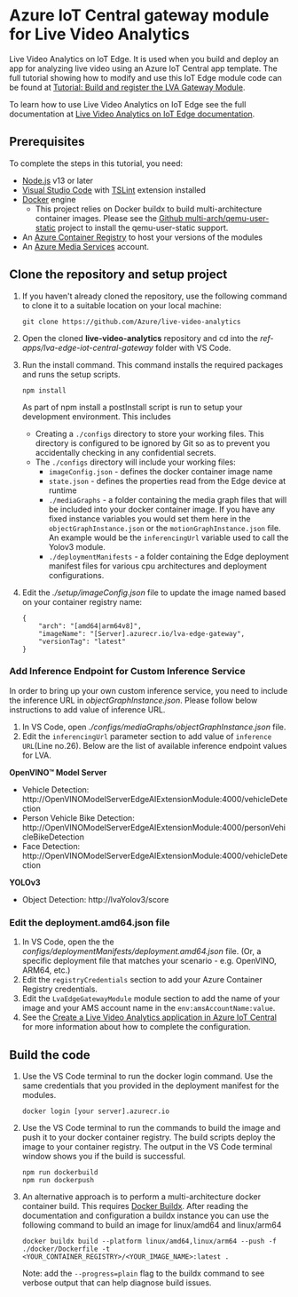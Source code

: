 # Azure IoT Central gateway module for Live Video Analytics
Live Video Analytics on IoT Edge. It is used when you build and deploy an app for analyzing live video using an Azure IoT Central app template. The full tutorial showing how to modify and use this IoT Edge module code can be found at [Tutorial: Build and register the LVA Gateway Module](https://docs.microsoft.com/azure/iot-central/retail/tutorial-video-analytics-build-module).

To learn how to use Live Video Analytics on IoT Edge see the full documentation at [Live Video Analytics on IoT Edge documentation](https://docs.microsoft.com/en-us/azure/media-services/live-video-analytics-edge/).

## Prerequisites
To complete the steps in this tutorial, you need:
* [Node.js](https://nodejs.org/en/download/) v13 or later
* [Visual Studio Code](https://code.visualstudio.com/Download) with [TSLint](https://marketplace.visualstudio.com/items?itemName=ms-vscode.vscode-typescript-tslint-plugin) extension installed
* [Docker](https://www.docker.com/products/docker-desktop) engine
  * This project relies on Docker buildx to build multi-architecture container images. Please see the [Github multi-arch/qemu-user-static](https://github.com/multiarch/qemu-user-static) project to install the qemu-user-static support.
* An [Azure Container Registry](https://docs.microsoft.com/azure/container-registry/) to host your versions of the modules
* An [Azure Media Services](https://docs.microsoft.com/azure/media-services/) account.

## Clone the repository and setup project
1. If you haven't already cloned the repository, use the following command to clone it to a suitable location on your local machine:
    ```
    git clone https://github.com/Azure/live-video-analytics
    ```

1. Open the cloned **live-video-analytics** repository and cd into the *ref-apps/lva-edge-iot-central-gateway* folder with VS Code.

1. Run the install command. This command installs the required packages and runs the setup scripts.
   ```
   npm install
   ```
   As part of npm install a postInstall script is run to setup your development environment. This includes  
   * Creating a `./configs` directory to store your working files. This directory is configured to be ignored by Git so as to prevent you accidentally checking in any confidential secrets.
   * The `./configs` directory will include your working files:
     * `imageConfig.json` - defines the docker container image name
     * `state.json` - defines the properties read from the Edge device at runtime
     * `./mediaGraphs` - a folder containing the media graph files that will be included into your docker container image. If you have any fixed instance variables you would set them here in the `objectGraphInstance.json` or the `motionGraphInstance.json` file. An example would be the `inferencingUrl` variable used to call the Yolov3 module.
     * `./deploymentManifests` - a folder containing the Edge deployment manifest files for various cpu architectures and deployment configurations.

1. Edit the *./setup/imageConfig.json* file to update the image named based on your container registry name:
    ```
    {
        "arch": "[amd64|arm64v8]",
        "imageName": "[Server].azurecr.io/lva-edge-gateway",
        "versionTag": "latest"
    }
    ```

### Add Inference Endpoint for Custom Inference Service
In order to bring up your own custom inference service, you need to include the inference URL in *objectGraphInstance.json*. Please follow below instructions to add value of inference URL.
1. In VS Code, open *./configs/mediaGraphs/objectGraphInstance.json* file.
2. Edit the `inferencingUrl` parameter section to add value of `inference URL`(Line no.26). Below are the list of available inference endpoint values for LVA.

**OpenVINO™ Model Server**
- Vehicle Detection: http://OpenVINOModelServerEdgeAIExtensionModule:4000/vehicleDetection 
- Person Vehicle Bike Detection: http://OpenVINOModelServerEdgeAIExtensionModule:4000/personVehicleBikeDetection 
- Face Detection: http://OpenVINOModelServerEdgeAIExtensionModule:4000/vehicleDetection   

**YOLOv3**
- Object Detection: http://lvaYolov3/score


### Edit the deployment.amd64.json file
1. In VS Code, open the the *configs/deploymentManifests/deployment.amd64.json* file. (Or, a specific deployment file that matches your scenario - e.g. OpenVINO, ARM64, etc.)
1. Edit the `registryCredentials` section to add your Azure Container Registry credentials.
1. Edit the `LvaEdgeGatewayModule` module section to add the name of your image and your AMS account name in the `env:amsAccountName:value`.
1. See the [Create a Live Video Analytics application in Azure IoT Central](https://docs.microsoft.com/azure/iot-central/retail/tutorial-video-analytics-create-app) for more information about how to complete the configuration.

## Build the code
1. Use the VS Code terminal to run the docker login command. Use the same credentials that you provided in the deployment manifest for the modules.
    ```
    docker login [your server].azurecr.io
    ```

1. Use the VS Code terminal to run the commands to build the image and push it to your docker container registry. The build scripts deploy the image to your container registry. The output in the VS Code terminal window shows you if the build is successful.
    ```
    npm run dockerbuild
    npm run dockerpush
    ```

1. An alternative approach is to perform a multi-architecture docker container build. This requires [Docker Buildx](https://docs.docker.com/buildx/working-with-buildx/). After reading the documentation and configuration a buildx instance you can use the following command to build an image for linux/amd64 and linux/arm64
   ```
   docker buildx build --platform linux/amd64,linux/arm64 --push -f ./docker/Dockerfile -t <YOUR_CONTAINER_REGISTRY>/<YOUR_IMAGE_NAME>:latest .
   ```
   Note: add the `--progress=plain` flag to the buildx command to see verbose output that can help diagnose build issues.
